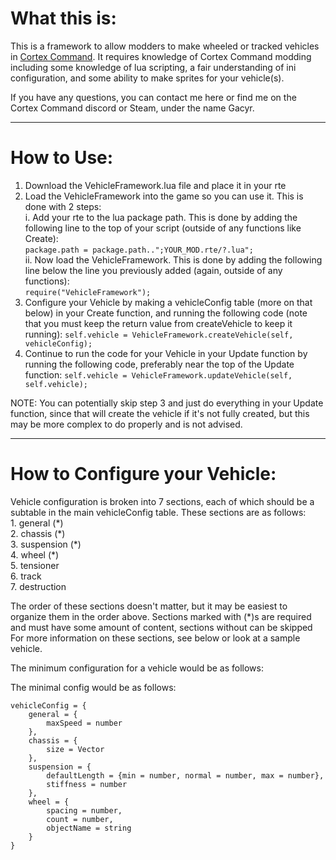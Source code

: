 # What this is:
This is a framework to allow modders to make wheeled or tracked vehicles in [Cortex Command](https://store.steampowered.com/app/209670/Cortex_Command/). It requires knowledge of Cortex Command modding including some knowledge of lua scripting, a fair understanding of ini configuration, and some ability to make sprites for your vehicle(s).

If you have any questions, you can contact me here or find me on the Cortex Command discord or Steam, under the name Gacyr.
********************************
# How to Use:

1. Download the VehicleFramework.lua file and place it in your rte
2. Load the VehicleFramework into the game so you can use it. This is done with 2 steps:  
	i. Add your rte to the lua package path. This is done by adding the following line to the top of your script (outside of any functions like Create):  
		`package.path = package.path..";YOUR_MOD.rte/?.lua";`  
	ii. Now load the VehicleFramework. This is done by adding the following line below the line you previously added (again, outside of any functions):  
		`require("VehicleFramework");`
3. Configure your Vehicle by making a vehicleConfig table (more on that below) in your Create function, and running the following code (note that you must keep the return value from createVehicle to keep it running):
	`self.vehicle = VehicleFramework.createVehicle(self, vehicleConfig);`
4. Continue to run the code for your Vehicle in your Update function by running the following code, preferably near the top of the Update function:
	`self.vehicle = VehicleFramework.updateVehicle(self, self.vehicle);`
	
NOTE: You can potentially skip step 3 and just do everything in your Update function, since that will create the vehicle if it's not fully created, but this may be more complex to do properly and is not advised.
********************************
# How to Configure your Vehicle:

Vehicle configuration is broken into 7 sections, each of which should be a subtable in the main vehicleConfig table. These sections are as follows:  
	1. general (\*)  
	2. chassis (\*)  
	3. suspension (\*)  
	4. wheel (\*)  
	5. tensioner  
	6. track  
	7. destruction  
	
The order of these sections doesn't matter, but it may be easiest to organize them in the order above. Sections marked with (\*)s are required and must have some amount of content, sections without can be skipped
For more information on these sections, see below or look at a sample vehicle.

The minimum configuration for a vehicle would be as follows:

	
The minimal config would be as follows:

	vehicleConfig = {
		general = {
			maxSpeed = number
		},
		chassis = {
			size = Vector
		},
		suspension = {
			defaultLength = {min = number, normal = number, max = number},
			stiffness = number
		},
		wheel = {
			spacing = number,
			count = number,
			objectName = string
		}
	}
